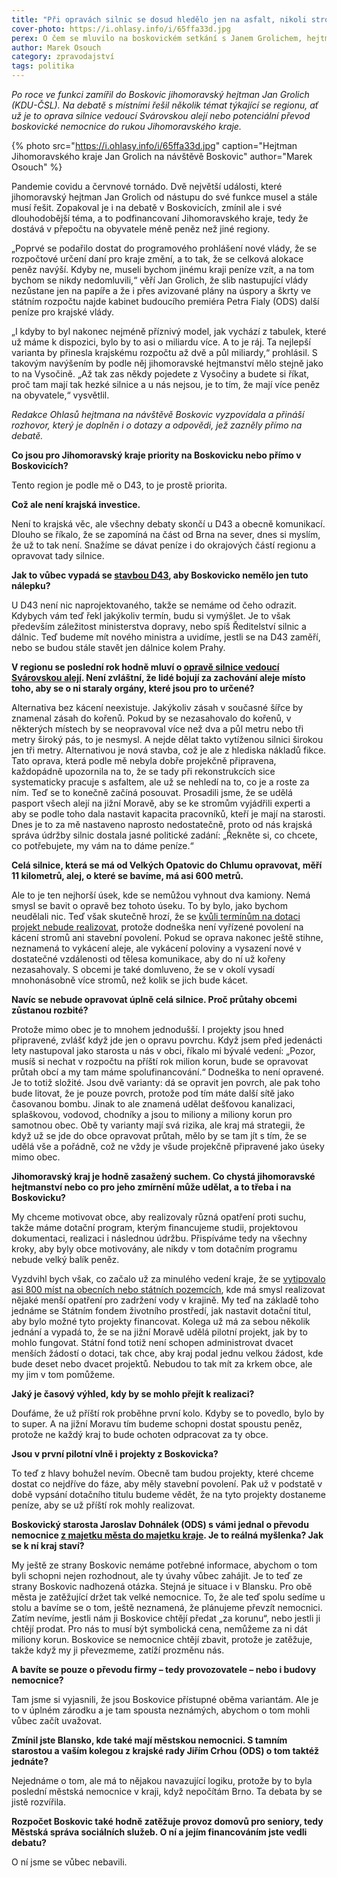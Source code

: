 ```yaml
---
title: "Při opravách silnic se dosud hledělo jen na asfalt, nikoli stromy, přiznal v Boskovicích hejtman Grolich"
cover-photo: https://i.ohlasy.info/i/65ffa33d.jpg
perex: O čem se mluvilo na boskovickém setkání s Janem Grolichem, hejtmanem Jihomoravského kraje?
author: Marek Osouch
category: zpravodajství
tags: politika
---
```


*Po roce ve funkci zamířil do Boskovic jihomoravský hejtman Jan Grolich (KDU-ČSL). Na debatě s místními řešil několik témat týkající se regionu, ať už je to oprava silnice vedoucí Svárovskou alejí nebo potenciální převod boskovické nemocnice do rukou Jihomoravského kraje.*

{% photo src="https://i.ohlasy.info/i/65ffa33d.jpg" caption="Hejtman Jihomoravského kraje Jan Grolich na návštěvě Boskovic" author="Marek Osouch" %}

Pandemie covidu a červnové tornádo. Dvě největší události, které jihomoravský hejtman Jan Grolich od nástupu do své funkce musel a stále musí řešit. Zopakoval je i na debatě v Boskovicích, zmínil ale i své dlouhodobější téma, a to podfinancovaní Jihomoravského kraje, tedy že dostává v přepočtu na obyvatele méně peněz než jiné regiony. 

„Poprvé se podařilo dostat do programového prohlášení nové vlády, že se rozpočtové určení daní pro kraje změní, a to tak, že se celková alokace peněz navýší. Kdyby ne, museli bychom jinému kraji peníze vzít, a na tom bychom se nikdy nedomluvili,“ věří Jan Grolich, že slib nastupující vlády nezůstane jen na papíře a že i přes avizované plány na úspory a škrty ve státním rozpočtu najde kabinet budoucího premiéra Petra Fialy (ODS) další peníze pro krajské vlády.

„I kdyby to byl nakonec nejméně příznivý model, jak vychází z tabulek, které už máme k dispozici, bylo by to asi o miliardu více. A to je ráj. Ta nejlepší varianta by přinesla krajskému rozpočtu až dvě a půl miliardy,“ prohlásil. S takovým navýšením by podle něj jihomoravské hejtmanství mělo stejně jako to na Vysočině. „Až tak zas někdy pojedete z Vysočiny a budete si říkat, proč tam mají tak hezké silnice a u nás nejsou, je to tím, že mají více peněz na obyvatele,“ vysvětlil.

*Redakce Ohlasů hejtmana na návštěvě Boskovic vyzpovídala a přináší rozhovor, který je doplněn i o dotazy a odpovědi, jež zazněly přímo na debatě.*

**Co jsou pro Jihomoravský kraje priority na Boskovicku nebo přímo v Boskovicích?**

Tento region je podle mě o D43, to je prostě priorita.

**Což ale není krajská investice.**

Není to krajská věc, ale všechny debaty skončí u D43 a obecně komunikací. Dlouho se říkalo, že se zapomíná na část od Brna na sever, dnes si myslím, že už to tak není. Snažíme se dávat peníze i do okrajových částí regionu a opravovat tady silnice.

**Jak to vůbec vypadá se [stavbou D43](https://ohlasy.info/clanky/2021/11/d43.html), aby Boskovicko nemělo jen tuto nálepku?**

U D43 není nic naprojektovaného, takže se nemáme od čeho odrazit. Kdybych vám teď řekl jakýkoliv termín, budu si vymýšlet. Je to však především záležitost ministerstva dopravy, nebo spíš Ředitelství silnic a dálnic. Teď budeme mít nového ministra a uvidíme, jestli se na D43 zaměří, nebo se budou stále stavět jen dálnice kolem Prahy. 

**V regionu se poslední rok hodně mluví o [opravě silnice vedoucí Svárovskou alejí](https://ohlasy.info/clanky/2021/04/svarovska-alej.html). Není zvláštní, že lidé bojují za zachování aleje místo toho, aby se o ni staraly orgány, které jsou pro to určené?**

Alternativa bez kácení neexistuje. Jakýkoliv zásah v současné šířce by znamenal zásah do kořenů. Pokud by se nezasahovalo do kořenů, v některých místech by se neopravoval více než dva a půl metru nebo tři metry široký pás, to je nesmysl. A nejde dělat takto vytíženou silnici širokou jen tři metry. Alternativou je nová stavba, což je ale z hlediska nákladů fikce. Tato oprava, která podle mě nebyla dobře projekčně připravena, každopádně upozornila na to, že se tady při rekonstrukcích sice systematicky pracuje s asfaltem, ale už se nehledí na to, co je a roste za ním. Teď se to konečně začíná posouvat. Prosadili jsme, že se udělá pasport všech alejí na jižní Moravě, aby se ke stromům vyjádřili experti a aby se podle toho dala nastavit kapacita pracovníků, kteří je mají na starosti. Dnes je to za mě nastaveno naprosto nedostatečně, proto od nás krajská správa údržby silnic dostala jasné politické zadání: „Řekněte si, co chcete, co potřebujete, my vám na to dáme peníze.“

**Celá silnice, která se má od Velkých Opatovic do Chlumu opravovat, měří 11 kilometrů, alej, o které se bavíme, má asi 600 metrů.**

Ale to je ten nejhorší úsek, kde se nemůžou vyhnout dva kamiony. Nemá smysl se bavit o opravě bez tohoto úseku. To by bylo, jako bychom neudělali nic. Teď však skutečně hrozí, že se [kvůli termínům na dotaci projekt nebude realizovat](https://www.idnes.cz/brno/zpravy/svarovska-alej-kaceni-oprava-silnice-obchvat-cebin-dotace.A210927_628977_brno-zpravy_krut), protože dodneška není vyřízené povolení na kácení stromů ani stavební povolení. Pokud se oprava nakonec ještě stihne, neznamená to vykácení aleje, ale vykácení poloviny a vysazení nové v dostatečné vzdálenosti od tělesa komunikace, aby do ní už kořeny nezasahovaly. S obcemi je také domluveno, že se v okolí vysadí mnohonásobně více stromů, než kolik se jich bude kácet.

**Navíc se nebude opravovat úplně celá silnice. Proč průtahy obcemi zůstanou rozbité?**

Protože mimo obec je to mnohem jednodušší. I projekty jsou hned připravené, zvlášť když jde jen o opravu povrchu. Když jsem před jedenácti lety nastupoval jako starosta u nás v obci, říkalo mi bývalé vedení: „Pozor, musíš si nechat v rozpočtu na příští rok milion korun, bude se opravovat průtah obcí a my tam máme spolufinancování.“ Dodneška to není opravené. Je to totiž složité. Jsou dvě varianty: dá se opravit jen povrch, ale pak toho bude litovat, že je pouze povrch, protože pod tím máte další sítě jako časovanou bombu. Jinak to ale znamená udělat dešťovou kanalizaci, splaškovou, vodovod, chodníky a jsou to miliony a miliony korun pro samotnou obec. Obě ty varianty mají svá rizika, ale kraj má strategii, že když už se jde do obce opravovat průtah, mělo by se tam jít s tím, že se udělá vše a pořádně, což ne vždy je všude projekčně připravené jako úseky mimo obec.

**Jihomoravský kraj je hodně zasažený suchem. Co chystá jihomoravské hejtmanství nebo co pro jeho zmírnění může udělat, a to třeba i na Boskovicku?**

My chceme motivovat obce, aby realizovaly různá opatření proti suchu, takže máme dotační program, kterým financujeme studii, projektovou dokumentaci, realizaci i následnou údržbu. Přispíváme tedy na všechny kroky, aby byly obce motivovány, ale nikdy v tom dotačním programu nebude velký balík peněz.

Vyzdvihl bych však, co začalo už za minulého vedení kraje, že se [vytipovalo asi 800 míst na obecních nebo státních pozemcích](https://www.kr-jihomoravsky.cz/Default.aspx?ID=436523&TypeID=2), kde má smysl realizovat nějaké menší opatření pro zadržení vody v krajině. My teď na základě toho jednáme se Státním fondem životního prostředí, jak nastavit dotační titul, aby bylo možné tyto projekty financovat. Kolega už má za sebou několik jednání a vypadá to, že se na jižní Moravě udělá pilotní projekt, jak by to mohlo fungovat. Státní fond totiž není schopen administrovat dvacet menších žádostí o dotaci, tak chce, aby kraj podal jednu velkou žádost, kde bude deset nebo dvacet projektů. Nebudou to tak mít za krkem obce, ale my jim v tom pomůžeme.

**Jaký je časový výhled, kdy by se mohlo přejít k realizaci?**

Doufáme, že už příští rok proběhne první kolo. Kdyby se to povedlo, bylo by to super. A na jižní Moravu tím budeme schopni dostat spoustu peněz, protože ne každý kraj to bude ochoten odpracovat za ty obce.

**Jsou v první pilotní vlně i projekty z Boskovicka?**

To teď z hlavy bohužel nevím. Obecně tam budou projekty, které chceme dostat co nejdříve do fáze, aby měly stavební povolení. Pak už v podstatě v době vypsání dotačního titulu budeme vědět, že na tyto projekty dostaneme peníze, aby se už příští rok mohly realizovat.

**Boskovický starosta Jaroslav Dohnálek (ODS) s vámi jednal o převodu nemocnice [z majetku města do majetku kraje](https://ohlasy.info/clanky/2020/09/nemocnice-pod-kraj.html). Je to reálná myšlenka? Jak se k ní kraj staví?**

My ještě ze strany Boskovic nemáme potřebné informace, abychom o tom byli schopni nejen rozhodnout, ale ty úvahy vůbec zahájit. Je to teď ze strany Boskovic nadhozená otázka. Stejná je situace i v Blansku. Pro obě města je zatěžující držet tak velké nemocnice. To, že ale teď spolu sedíme u stolu a bavíme se o tom, ještě neznamená, že plánujeme převzít nemocnici. Zatím nevíme, jestli nám ji Boskovice chtějí předat „za korunu“, nebo jestli ji chtějí prodat. Pro nás to musí být symbolická cena, nemůžeme za ni dát miliony korun. Boskovice se nemocnice chtějí zbavit, protože je zatěžuje, takže když my ji převezmeme, zatíží prozměnu nás.

**A bavíte se pouze o převodu firmy – tedy provozovatele – nebo i budovy nemocnice?**

Tam jsme si vyjasnili, že jsou Boskovice přístupné oběma variantám. Ale je to v úplném zárodku a je tam spousta neznámých, abychom o tom mohli vůbec začít uvažovat.

**Zmínil jste Blansko, kde také mají městskou nemocnici. S tamním starostou a vaším kolegou z krajské rady Jiřím Crhou (ODS) o tom taktéž jednáte?**

Nejednáme o tom, ale má to nějakou navazující logiku, protože by to byla poslední městská nemocnice v kraji, když nepočítám Brno. Ta debata by se jistě rozvířila.

**Rozpočet Boskovic také hodně zatěžuje provoz domovů pro seniory, tedy Městská správa sociálních služeb. O ní a jejím financováním jste vedli debatu?**

O ní jsme se vůbec nebavili.